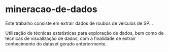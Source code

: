 # mineracao-de-dados

Este trabalho consiste em extrair dados de roubos de veiculos de SP...

Utilização de técnicas estatísticas para exploração de dados, bem como de técnicas de visualização de dados, com a finalidade de extrair conhecimento do dataset gerado anteriormente.
